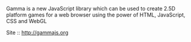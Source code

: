Gamma is a new JavaScript library which can be used to create 2.5D platform games for a web browser using the power of HTML, JavaScript, CSS and WebGL

Site :: http://gammajs.org
